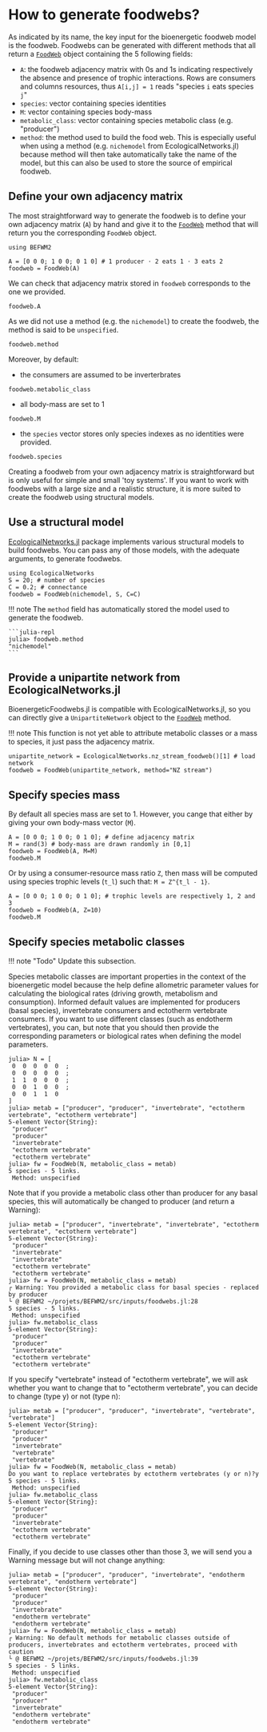 # How to generate foodwebs?

As indicated by its name,
the key input for the bioenergetic foodweb model is the foodweb.
Foodwebs can be generated with different methods that all return
a [`FoodWeb`](@ref) object containing the 5 following fields:
- `A`: the foodweb adjacency matrix with 0s and 1s
    indicating respectively the absence and presence of trophic interactions.
    Rows are consumers and columns resources,
    thus `A[i,j] = 1` reads "species `i` eats species `j`"
- `species`: vector containing species identities
- `M`: vector containing species body-mass
- `metabolic_class`: vector containing species metabolic class (e.g. "producer")
- `method`: the method used to build the food web.
    This is especially useful when using a method
    (e.g. `nichemodel` from EcologicalNetworks.jl)
    because method will then take automatically take the name of the model,
    but this can also be used to store the source of empirical foodweb.

## Define your own adjacency matrix

The most straightforward way to generate the foodweb is to
define your own adjacency matrix (`A`) by hand
and give it to the [`FoodWeb`](@ref) method
that will return you the corresponding `FoodWeb` object.

```@setup befwm2
using BEFWM2
```

```@example befwm2
A = [0 0 0; 1 0 0; 0 1 0] # 1 producer ⋅ 2 eats 1 ⋅ 3 eats 2
foodweb = FoodWeb(A)
```

We can check that adjacency matrix stored in `foodweb` corresponds to the one we provided.

```@example befwm2
foodweb.A
```

As we did not use a method (e.g. the `nichemodel`) to create the foodweb,
the method is said to be `unspecified`.

```@example befwm2
foodweb.method
```

Moreover, by default:
- the consumers are assumed to be inverterbrates

```@example befwm2
foodweb.metabolic_class
```

- all body-mass are set to 1

```@example befwm2
foodweb.M
```

- the `species` vector stores only species indexes as no identities were provided.

```@example befwm2
foodweb.species
```

Creating a foodweb from your own adjacency matrix is straightforward
but is only useful for simple and small 'toy systems'.
If you want to work with foodwebs with a large size and a realistic structure,
it is more suited to create the foodweb using structural models.

## Use a structural model

[EcologicalNetworks.jl](http://docs.ecojulia.org/EcologicalNetworks.jl/stable/) package
implements various structural models to build foodwebs.
You can pass any of those models, with the adequate arguments, to generate foodwebs.

```@example befwm2
using EcologicalNetworks
S = 20; # number of species
C = 0.2; # connectance
foodweb = FoodWeb(nichemodel, S, C=C)
```

!!! note
    The `method` field has automatically stored the model used to generate the foodweb.

    ```julia-repl
    julia> foodweb.method
    "nichemodel"
    ```

## Provide a unipartite network from EcologicalNetworks.jl

BioenergeticFoodwebs.jl is compatible with EcologicalNetworks.jl,
so you can directly give a `UnipartiteNetwork` object to the [`FoodWeb`](@ref) method.

!!! note
    This function is not yet able to attribute metabolic classes or a mass to species,
    it just pass the adjacency matrix.

```@example befwm2
unipartite_network = EcologicalNetworks.nz_stream_foodweb()[1] # load network
foodweb = FoodWeb(unipartite_network, method="NZ stream")
```

## Specify species mass

By default all species mass are set to 1.
However, you cange that either by giving your own body-mass vector (`M`).

```@example befwm2
A = [0 0 0; 1 0 0; 0 1 0]; # define adjacency matrix
M = rand(3) # body-mass are drawn randomly in [0,1]
foodweb = FoodWeb(A, M=M)
foodweb.M
```

Or by using a consumer-resource mass ratio `Z`,
then mass will be computed using species trophic levels (``t_l``)
such that: ``M = Z^{t_l - 1}``.

```@example befwm2
A = [0 0 0; 1 0 0; 0 1 0]; # trophic levels are respectively 1, 2 and 3
foodweb = FoodWeb(A, Z=10)
foodweb.M
```

## Specify species metabolic classes

!!! note "Todo"
    Update this subsection.

Species metabolic classes are important properties in the context of the bioenergetic model
because the help define allometric parameter values for calculating the biological rates
(driving growth, metabolism and consumption). Informed default values are implemented for
producers (basal species), invertebrate consumers and ectotherm vertebrate consumers. If you
want to use different classes (such as endotherm vertebrates), you can, but note that you
should then provide the corresponding parameters or biological rates when defining the model
parameters.

~~~outdated-snippet
julia> N = [
 0  0  0  0  0  ;
 0  0  0  0  0  ;
 1  1  0  0  0  ;
 0  0  1  0  0  ;
 0  0  1  1  0
]
julia> metab = ["producer", "producer", "invertebrate", "ectotherm vertebrate", "ectotherm vertebrate"]
5-element Vector{String}:
 "producer"
 "producer"
 "invertebrate"
 "ectotherm vertebrate"
 "ectotherm vertebrate"
julia> fw = FoodWeb(N, metabolic_class = metab)
5 species - 5 links.
 Method: unspecified
~~~

Note that if you provide a metabolic class other than producer for any basal species,
this will automatically be changed to producer (and return a Warning):

~~~outdated-snippet
julia> metab = ["producer", "invertebrate", "invertebrate", "ectotherm vertebrate", "ectotherm vertebrate"]
5-element Vector{String}:
 "producer"
 "invertebrate"
 "invertebrate"
 "ectotherm vertebrate"
 "ectotherm vertebrate"
julia> fw = FoodWeb(N, metabolic_class = metab)
┌ Warning: You provided a metabolic class for basal species - replaced by producer
└ @ BEFWM2 ~/projets/BEFWM2/src/inputs/foodwebs.jl:28
5 species - 5 links.
 Method: unspecified
julia> fw.metabolic_class
5-element Vector{String}:
 "producer"
 "producer"
 "invertebrate"
 "ectotherm vertebrate"
 "ectotherm vertebrate"
~~~

If you specify "vertebrate" instead of "ectotherm vertebrate", we will ask whether you want
to change that to "ectotherm vertebrate", you can decide to change (type y) or not (type n):

~~~outdated-snippet
julia> metab = ["producer", "producer", "invertebrate", "vertebrate", "vertebrate"]
5-element Vector{String}:
 "producer"
 "producer"
 "invertebrate"
 "vertebrate"
 "vertebrate"
julia> fw = FoodWeb(N, metabolic_class = metab)
Do you want to replace vertebrates by ectotherm vertebrates (y or n)?y
5 species - 5 links.
 Method: unspecified
julia> fw.metabolic_class
5-element Vector{String}:
 "producer"
 "producer"
 "invertebrate"
 "ectotherm vertebrate"
 "ectotherm vertebrate"
~~~

Finally, if you decide to use classes other than those 3, we will send you a Warning message
but will not change anything:

~~~outdated-snippet
julia> metab = ["producer", "producer", "invertebrate", "endotherm vertebrate", "endotherm vertebrate"]
5-element Vector{String}:
 "producer"
 "producer"
 "invertebrate"
 "endotherm vertebrate"
 "endotherm vertebrate"
julia> fw = FoodWeb(N, metabolic_class = metab)
┌ Warning: No default methods for metabolic classes outside of producers, invertebrates and ectotherm vertebrates, proceed with caution
└ @ BEFWM2 ~/projets/BEFWM2/src/inputs/foodwebs.jl:39
5 species - 5 links.
 Method: unspecified
julia> fw.metabolic_class
5-element Vector{String}:
 "producer"
 "producer"
 "invertebrate"
 "endotherm vertebrate"
 "endotherm vertebrate"
~~~
